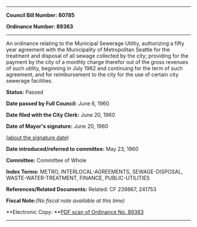 

********

**Council Bill Number: 80785**
   
**Ordinance Number: 89363**
********

 An ordinance relating to the Municipal Sewerage Utility, authorizing a fifty year agreement with the Municipality of Metropolitan Seattle for the treatment and disposal of all sewage collected by the city; providing for the payment by the city of a monthly charge therefor out of the gross revenues of such utility, beginning in July 1962 and continuing for the term of such agreement, and for reimbursement to the city for the use of certain city sewerage facilities.

**Status:** Passed
   
**Date passed by Full Council:** June 6, 1960
   
**Date filed with the City Clerk:** June 20, 1960
   
**Date of Mayor's signature:** June 20, 1960
   
[(about the signature date)](/~public/approvaldate.htm)
   
   
   
**Date introduced/referred to committee:** May 23, 1960
   
**Committee:** Committee of Whole
   
   
**Index Terms:** METRO, INTERLOCAL-AGREEMENTS, SEWAGE-DISPOSAL, WASTE-WATER-TREATMENT, FINANCE, PUBLIC-UTILITIES

**References/Related Documents:** Related: CF 239867, 241753

**Fiscal Note:**_(No fiscal note available at this time)_

**Electronic Copy: **[PDF scan of Ordinance No. 89363](/~archives/Ordinances/Ord_89363.pdf)

********

